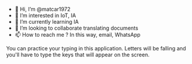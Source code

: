 - 👋 Hi, I’m @matcar1972
- 👀 I’m interested in IoT, IA
- 🌱 I’m currently learning IA
- 💞️ I’m looking to collaborate translating documents
- 📫 How to reach me ? In this way, email, WhatsApp

<!---
matcar1972/matcar1972 is a ✨ special ✨ repository because its `README.md` (this file) appears on your GitHub profile.
You can click the Preview link to take a look at your changes.
--->
You can practice your typing in this application. Letters will be falling and you'll have to type the keys that will appear on the screen.
